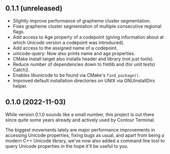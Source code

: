 ## 0.1.1 (unreleased)

- Slightly improve performance of grapheme cluster segmentation.
- Fixes grapheme cluster segmentation of multiple consecutive regional flags.
- Add access to Age property of a codepoint (giving information about at which Unicode version a codepoint was introduced).
- Add access to the assigned name of a codepoint.
- unicode-query: Now also prints name and age properties.
- CMake install target also installs header and library (not just tools).
- Reduce number of dependencies down to fmtlib and (for unit tests) Catch2.
- Enables libunicode to be found via CMake's `find_package()`.
- Improved default installation directories on UNIX via GNUInstallDirs helper.

## 0.1.0 (2022-11-03)

While version 0.1.0 sounds like a small number, this project is out there since quite some years already
and actively used by Contour Terminal.

The biggest movements lately are major performance improvements in accessing Unicode properties,
fixing bugs as usual, and apart from being a modern C++ Unicode library, we've now also added
a command line tool to query Unicode properties in the hope it'll be useful to you.

